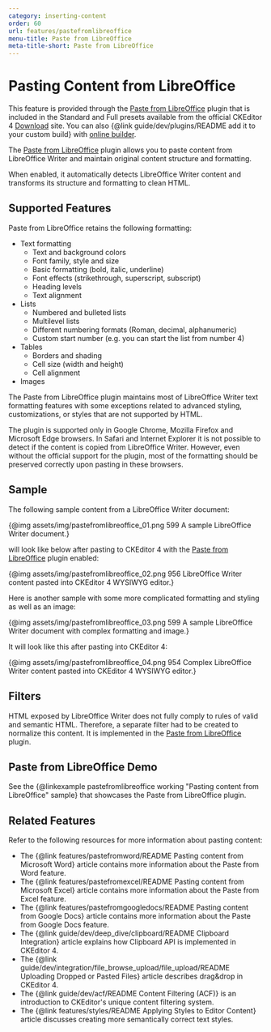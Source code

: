 ```yaml
---
category: inserting-content
order: 60
url: features/pastefromlibreoffice
menu-title: Paste from LibreOffice
meta-title-short: Paste from LibreOffice
---
```

<!--
Copyright (c) 2003-2022, CKSource Holding sp. z o.o. All rights reserved.
For licensing, see LICENSE.md.
-->

# Pasting Content from LibreOffice

<info-box info="">
    This feature is provided through the <a href="https://ckeditor.com/cke4/addon/pastefromlibreoffice">Paste from LibreOffice</a> plugin that is included in the Standard and Full presets available from the official CKEditor 4 <a href="https://ckeditor.com/ckeditor-4/download/">Download</a> site. You can also {@link guide/dev/plugins/README add it to your custom build} with <a href="https://ckeditor.com/cke4/builder">online builder</a>.
</info-box>

The [Paste from LibreOffice](https://ckeditor.com/cke4/addon/pastefromlibreoffice) plugin allows you to paste content from LibreOffice Writer and maintain original content structure and formatting.

When enabled, it automatically detects LibreOffice Writer content and transforms its structure and formatting to clean HTML.

## Supported Features

Paste from LibreOffice retains the following formatting:

* Text formatting
    * Text and background colors
    * Font family, style and size
    * Basic formatting (bold, italic, underline)
    * Font effects (strikethrough, superscript, subscript)
    * Heading levels
    * Text alignment
* Lists
    * Numbered and bulleted lists
    * Multilevel lists
    * Different numbering formats (Roman, decimal, alphanumeric)
    * Custom start number (e.g. you can start the list from number 4)
* Tables
    * Borders and shading
    * Cell size (width and height)
    * Cell alignment
* Images

The Paste from LibreOffice plugin maintains most of LibreOffice Writer text formatting features with some exceptions related to advanced styling, customizations, or styles that are not supported by HTML.

The plugin is supported only in Google Chrome, Mozilla Firefox and Microsoft Edge browsers. In Safari and Internet Explorer it is not possible to detect if the content is copied from LibreOffice Writer. However, even without the official support for the plugin, most of the formatting should be preserved correctly upon pasting in these browsers.

## Sample

The following sample content from a LibreOffice Writer document:

{@img assets/img/pastefromlibreoffice_01.png 599 A sample LibreOffice Writer document.}

will look like below after pasting to CKEditor 4 with the [Paste from LibreOffice](https://ckeditor.com/cke4/addon/pastefromlibreoffice) plugin enabled:

{@img assets/img/pastefromlibreoffice_02.png 956 LibreOffice Writer content pasted into CKEditor 4 WYSIWYG editor.}

Here is another sample with some more complicated formatting and styling as well as an image:

{@img assets/img/pastefromlibreoffice_03.png 599 A sample LibreOffice Writer document with complex formatting and image.}

It will look like this after pasting into CKEditor 4:

{@img assets/img/pastefromlibreoffice_04.png 954 Complex LibreOffice Writer content pasted into CKEditor 4 WYSIWYG editor.}

## Filters

HTML exposed by LibreOffice Writer does not fully comply to rules of valid and semantic HTML. Therefore, a separate filter had to be created to normalize this content. It is implemented in the [Paste from LibreOffice](https://ckeditor.com/cke4/addon/pastefromlibreoffice) plugin.

## Paste from LibreOffice Demo

See the {@linkexample pastefromlibreoffice working "Pasting content from LibreOffice" sample} that showcases the Paste from LibreOffice plugin.

## Related Features

Refer to the following resources for more information about pasting content:

* The {@link features/pastefromword/README Pasting content from Microsoft Word} article contains more information about the Paste from Word feature.
* The {@link features/pastefromexcel/README Pasting content from Microsoft Excel} article contains more information about the Paste from Excel feature.
* The {@link features/pastefromgoogledocs/README Pasting content from Google Docs} article contains more information about the Paste from Google Docs feature.
* The {@link guide/dev/deep_dive/clipboard/README Clipboard Integration} article explains how Clipboard API is implemented in CKEditor 4.
* The {@link guide/dev/integration/file_browse_upload/file_upload/README Uploading Dropped or Pasted Files} article describes drag&drop in CKEditor 4.
* The {@link guide/dev/acf/README Content Filtering (ACF)} is an introduction to CKEditor's unique content filtering system.
* The {@link features/styles/README Applying Styles to Editor Content} article discusses creating more semantically correct text styles.
